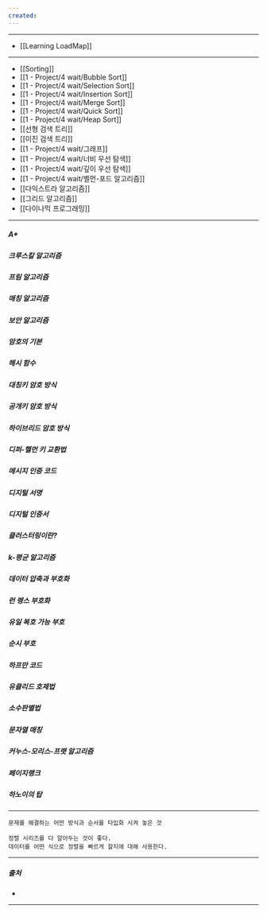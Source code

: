 ```yaml
---
created:
---
```

---
- [[Learning LoadMap]]
---
- [[Sorting]]
- [[1 - Project/4 wait/Bubble Sort]]
- [[1 - Project/4 wait/Selection Sort]]
- [[1 - Project/4 wait/Insertion Sort]]
- [[1 - Project/4 wait/Merge Sort]]
- [[1 - Project/4 wait/Quick Sort]]
- [[1 - Project/4 wait/Heap Sort]]
- [[선형 검색 트리]]
- [[이진 검색 트리]]
- [[1 - Project/4 wait/그래프]]
- [[1 - Project/4 wait/너비 우선 탐색]]
- [[1 - Project/4 wait/깊이 우선 탐색]]
- [[1 - Project/4 wait/벨먼-포드 알고리즘]]
- [[다익스트라 알고리즘]]
- [[그리드 알고리즘]]
- [[다이나믹 프로그래밍]]
---
##### A*

##### 크루스칼 알고리즘

##### 프림 알고리즘

##### 매칭 알고리즘

##### 보안 알고리즘

##### 암호의 기본
##### 해시 함수
##### 대칭키 암호 방식
##### 공개키 암호 방식
##### 하이브리드 암호 방식
##### 디퍼-헬먼 키 교환법
##### 메시지 인증 코드
##### 디지털 서명
##### 디지털 인증서
##### 클러스터링이란?
##### k-평균 알고리즘
##### 데이터 압축과 부호화
##### 런 렝스 부호화
##### 유일 복호 가능 부호
##### 순시 부호
##### 하프만 코드
##### 유클리드 호제법

##### 소수판별법
##### 문자열 매칭
##### 커누스-모리스-프랫 알고리즘
##### 페이지랭크
##### 하노이의 탑
---
	문제를 해결하는 어떤 방식과 순서를 타입화 시켜 놓은 것
	
	정렬 시리즈를 다 알아두는 것이 좋다.
	데이터를 어떤 식으로 정렬을 빠르게 할지에 대해 사용한다.
---
##### 출처
- 
---